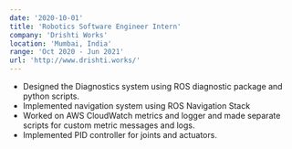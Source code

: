 ```yaml
---
date: '2020-10-01'
title: 'Robotics Software Engineer Intern'
company: 'Drishti Works'
location: 'Mumbai, India'
range: 'Oct 2020 - Jun 2021'
url: 'http://www.drishti.works/'
---
```


- Designed the Diagnostics system using ROS diagnostic package and python scripts.
- Implemented navigation system using ROS Navigation Stack
- Worked on AWS CloudWatch metrics and logger and made separate scripts for custom metric messages and logs.
- Implemented PID controller for joints and actuators.